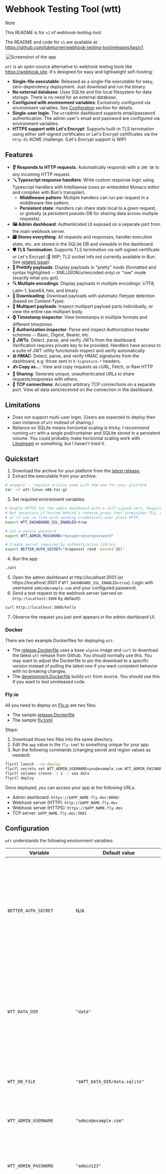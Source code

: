 # Webhook Testing Tool (wtt)

> [!NOTE]
> This README is for `v2` of webhook-testing-tool.
>
> The README and code for `v1` are available at: https://github.com/luketurner/webhook-testing-tool/releases/tag/v1.

<div style="max-width:500px; margin:auto;">

![Screenshot of the app](./docs/wtt_request.png)

</div>

`wtt` is an open-source alternative to webhook testing tools like https://webhook.site. It's designed for easy and lightweight self-hosting:

- **Single-file executable**: Released as a single-file executable for easy, zero-dependency deployment. Just download and run the binary.
- **No external database**: Uses SQLite and the local filesystem for data storage. There is no need for an external database.
- **Configured with environment variables**: Exclusively configured via environment variables. See [Configration](#configuration) section for details.
- **Single-user login**: The `wtt`admin dashboard supports email/password authentication. The admin user's email and password are configured via environment variables.
- **HTTPS support with Let's Encrypt**: Supports built-in TLS termination using either self-signed certificates or Let's Encrypt certificates via the `http-01` ACME challenge. (Let's Encrypt support is WIP)

## Features

- **:ear: Responds to HTTP requests**: Automatically responds with a `200 OK` to any incoming HTTP request.
- **:screwdriver: Typescript response handlers**: Write custom response logic using Typescript handlers with Intellisense (uses an embedded Monaco editor and compiles with Bun's transpiler).
    - **Middleware pattern**: Multiple handlers can run per request in a middleware-like pattern.
    - **Persistent state**: Handlers can share state local to a given request, or globally (a persistent pseudo-DB for sharing data across multiple requests).
- **:framed_picture: Admin dashboard**: Authenticated UI exposed on a separate port from the main webhook server.
- **:card_file_box: Stores everything**: All requests and responses, handler execution state, etc. are stored in the SQLite DB and viewable in the dashboard.
- **:shield: TLS Termination**: Supports TLS termination via self-signed certificate or Let's Encrypt (:construction: WIP; TLS socket info not currently available in Bun. See [related issue](https://github.com/oven-sh/bun/issues/16834)).
- **:art: Prettify payloads**: Display payloads in "pretty" mode (formatted and syntax highlighted -- XML/JSON/urlencoded only) or "raw" mode (exactly what you got).
- **:mag: Multiple encodings**: Display payloads in multiple encodings: UTF8, Latin-1, base64, hex, and binary.
- **:floppy_disk: Downloading**: Download payloads with automatic filetype detection (based on Content-Type).
- **:jigsaw: Multipart payloads**: Inspect multipart payload parts individually, or view the entire raw multipart body.
- **:watch: Timestamp inspector**: View timestamps in multiple formats and different timezones.
- **:lock_with_ink_pen: Authorization inspector**: Parse and inspect Authorization header schemes -- Basic, Digest, Bearer, etc.
- **:toolbox: JWTs**: Detect, parse, and verify JWTs from the dashboard. Verification requires private key to be provided. Handlers have access to a suite of JWT utility functionsto inspect and verify automatically.
- **:balance_scale: HMAC**: Detect, parse, and verify HMAC signatures from the dashboard, e.g. those sent in `X-Signature-*` headers.
- **:writing_hand: Copy as...**: View and copy requests as cURL, Fetch, or Raw HTTP.
- **:loudspeaker: Sharing**: Generate unique, unauthenticated URLs to share requests/responess with others.
- **:salt: TCP connections**: Accepts arbitrary TCP connections on a separate port. View all data sent/received on the connection in the dashboard.

## Limitations

- Does not support multi-user login. (Users are expected to deploy their own instance of `wtt` instead of sharing.)
- Reliance on SQLite means horizontal scaling is tricky. I recommend running `wtt` with a single pod/container and SQLite stored in a persistent volume. You could probably make horizontal scaling work with [Litestream](https://litestream.io/) or something, but I haven't tried it.

## Quickstart

1. Download the archive for your platform from the [latest release](https://github.com/luketurner/webhook-testing-tool/releases/latest).
2. Extract the executable from your archive:

```bash
# example -- replace archive name with the one for your platform
tar -xf wtt-linux-x86.tar.gz
```

3. Set required environment variables:

```bash
# Enable HTTPS for the admin dashboard with a self-signed cert. Requires openssl to be installed
# Not necessary if hosted behind a reverse proxy that terminates TLS, e.g. on Fly,
# or if you're fine with sending credentials over plain HTTP.
export WTT_DASHBOARD_SSL_ENABLED=true

# Set a secure password
export WTT_ADMIN_PASSWORD="mysupersecurepassword"

# Create secret required by authentication library
export BETTER_AUTH_SECRET="$(openssl rand -base64 32)"
```

4. Run the app:

```bash
./wtt
```

5. Open the admin dashboard at http://localhost:3001 (or https://localhost:3001 if `WTT_DASHBOARD_SSL_ENABLED=true`). Login with username `admin@example.com` and your configured password.
6. Send a test request to the webhook server (served on `http:/localhost:3000` by default):

```bash
curl http://localhost:3000/hello
```

7. Observe the request you just sent appears in the admin dashboard UI.

### Docker

There are two example Dockerfiles for deploying `wtt`:

- The [release.Dockerfile](./release.Dockerfile) uses a base `alpine` image and `curl` to download the latest `wtt` release from Github. You should normally use this. You may want to adjust the Dockerfile to pin the download to a specific version instead of pulling the latest one if you want consistent behavior with no breaking changes.
- The [development.Dockerfile](./development.Dockerfile) builds `wtt` from source. You should use this if you want to test unreleased code.

### Fly.io

All you need to deploy on [Fly.io](https://fly.io/) are two files:

- The sample [release.Dockerfile](./release.Dockerfile)
- The sample [fly.toml](./fly.toml)

Steps:

1. Download those two files into the same directory.
2. Edit the `app` value in the `fly.toml` to something unique for your app.
3. Run the following commands (changing secret and region values as needed):

```bash
flyctl launch --no-deploy
flyctl secrets set WTT_ADMIN_USERNAME=you@example.com WTT_ADMIN_PASSWORD=yoursecretpassword BETTER_AUTH_SECRET="$(openssl rand -base64 32)"
flyctl volumes create -s 1 -r sea data
flyctl deploy
```

Once deployed, you can access your app at the following URLs:

- Admin dashboard: `https://$APP_NAME.fly.dev:8000/`
- Webhook server (HTTP): `http://$APP_NAME.fly.dev`
- Webhook server (HTTPS): `https://$APP_NAME.fly.dev`
- TCP server: `$APP_NAME.fly.dev:3002`

## Configuration

`wtt` understands the following environment variables:

| Variable | Default value | Notes |
|-|-|-|
| `BETTER_AUTH_SECRET` | N/A | Secret used by `better-auth` for securing dashboard authentication. This is NOT a password, it's used internally by the system. Should be set to a sufficiently random value for any production deployment. |
| `WTT_DATA_DIR` | `"data"` | Path to the data directory. By default, all files (databases, certs, etc.) will be stored in this directory, although file locations can be overridden more granularly with other variables. |
| `WTT_DB_FILE` | `"$WTT_DATA_DIR/data.sqlite"` | Path to the SQLite database to use. Database will be created if it does not already exist. |
| `WTT_ADMIN_USERNAME` | `"admin@example.com"` | Configures the username for logging in to the admin dashboard. |
| `WTT_ADMIN_PASSWORD` | `"admin123"` | Configures the password for logging in to the admin dashboard. STRONGLY recommend to override the default value. |
| `WTT_EXCLUDE_HEADERS` | `""` | Comma-separated list of headers to exclude from logging for incoming HTTP requests. Used to e.g. remove headers added by a cloud reverse proxy. |
| `WTT_ADMIN_PORT` | `"3001"` | Port used for the admin dashboard Web UI. |
| `WTT_WEBHOOK_PORT` | `"3000"` | Port used for the HTTP (non-TLS-terminating) webhook server. |
| `WTT_TCP_PORT` | `"3002"` | Port used for the raw TCP (non-TLS-terminating) server. |
| `WTT_DASHBOARD_SSL_ENABLED` | `"false"` | Set to `"true"` to enable (and require) HTTPS (TLS termination) for the dashboard server. Note the dashboard server currently only supports using self-signed (or BYO) certificates. |
| `WTT_WEBHOOK_SSL_ENABLED` | `"false"` | Set to `"true"` to enable the HTTPS (TLS-terminating) webhook server. |
| `WTT_WEBHOOK_SSL_PORT` | `"3443"` | Port used for the HTTPS server. |
| `WTT_SSL_CERT_PATH` | `"$WTT_DATA_DIR/certs/cert.pem"` | Path to the SSL/TLS certificate to use for HTTPS if not using ACME/Let's Encrypt. |
| `WTT_SSL_KEY_PATH` | `"$WTT_DATA_DIR/certs/key.pem"` | Path to the SSL/TLS private key to use for HTTPS if not using ACME/Let's Encrypt. |
| `WTT_ACME_ENABLED` | `"false"` | Set to `"true"` to enable certificate retrieval via ACME/Let's Encrypt. |
| `WTT_ACME_DOMAINS` | `""` | Comma-separated list of domains to request certificates for ACME/Let's Encrypt. |
| `WTT_ACME_EMAIL` | `""` | Contact email for ACME/Let's Encrypt. |
| `WTT_ACME_DIRECTORY` | `"https://acme-v02.api.letsencrypt.org/directory"` | Directory URL for ACME/Let's Encrypt. |
| `WTT_ACME_CERT_PATH` | `"$WTT_DATA_DIR/acme-certs"` | Local directory that ACME certificates will be stored in. |
| `WTT_ACME_STAGING` | `"false"` | Whether the ACME directory is a staging environment. |
| `NODE_ENV` | `"development"` or `"production"` | Controls certain development features (e.g. hot-module reloading) and security checks. Note this is always set to `"production"` for release builds and cannot be changed. |

## Handlers

One special feature is the ability to configure how `wtt` responds to requests using handlers.

<div style="max-width:500px; margin:auto;">

![Screenshot of the app](./docs/wtt_handler.png)

</div>

Handlers are written in Typescript and can be edited in the `wtt` admin UI. You can define multiple scripts based on the request's HTTP method and URL. Handlers can be nested with an Express-style middleware pattern as well. Some notable features:

- Multiple handlers can be executed for a single request in a kind of middleware pattern. Nested handlers can share state using a `locals` value.
- Handlers can match on paths with parameters in an Express style e.g. `/person/:id`
- Handlers can share state with all other handlers **globally** using the `shared` object. This is stored in the DB and persists across server restarts.
- Use `resp.body_raw` to return a base64 encoded payload that can include arbitrary content.

Documentation about handlers is available in the in-app manual, or you can open [the manual page](./src/docs/handlers.md) in Github.

## Local testing

Requirements:

- [Bun](https://bun.sh/)

```bash
# install dependencies
bun install

# run the server
bun run dev

# run automated tests
bun run test
```

View the UI at http://localhost:3001/ (login with user `admin@example.com` / password `admin123` for local development)

Some other useful commands:

```bash
# production build
bun run build

# Publish a new release
bun pm version [increment]
git push origin tag [tag]
```

## Development with Claude Code

This project is designed to be developed in tandem with Claude Code using the following steps:

1. Open the project in a Devcontainer.
2. When starting on a new feature, run `wt new` to create a new worktree and launch a zellij session for that worktree with:
   - Claude Code
   - Dedicated app server for testing changes in that worktree
   - Lazygit for seeing what changes were made.
3. Once finished working in that worktree, exit Zellij with `C-b q` and you will be prompted to cherry-pick the commits from the worktree into the `main` branch.


## SSL/TLS Configuration

`wtt` supports HTTPS connections with two certificate options:

### Self-Signed Certificates (Default)

By default, `wtt` uses self-signed certificates for HTTPS. Just set `WTT_WEBHOOK_SSL_ENABLED` and/or `WTT_DASHBOARD_SSL_ENABLED`, no additional configuration needed:

```bash
# Enable HTTPS w/self-signed cert for webhook server
export WTT_WEBHOOK_SSL_ENABLED=true

# Enable HTTPS w/self-signed cert for admin dashboard server
export WTT_DASHBOARD_SSL_ENABLED=true
```

`wtt` will automatically generate a new self-signed cert on startup (requires `openssl` to be installed), or use an existing cert if already created.

### Let's Encrypt Certificates (ACME)

> [!WARNING]
> ACME support is still a work in progress!


For production deployments, `wtt` can automatically obtain and renew certificates from Let's Encrypt:

```bash
# Enable ACME
export WTT_ACME_ENABLED=true
export WTT_WEBHOOK_SSL_ENABLED=true

# Configure your domain(s)
export WTT_ACME_DOMAINS=example.com,www.example.com
export WTT_ACME_EMAIL=admin@example.com

# Optional: Use Let's Encrypt staging for testing
export WTT_ACME_STAGING=true
```

**ACME Requirements:**

- Your domain must point to your `wtt` instance
- Port 80 must be accessible for HTTP-01 challenges
